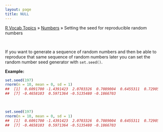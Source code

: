 ```yaml
---
layout: page
title: NULL
---
```


[R Vocab Topics](index) &#187; [Numbers](numbers) &#187; Setting the seed for reproducible random numbers

<br>

If you want to generate a sequence of random numbers and then be able to reproduce that same sequence of random numbers later you can set the random number seed generator with `set.seed()`.  

**Example:**


```r
set.seed(197)
rnorm(n = 10, mean = 0, sd = 1)
##  [1]  0.6091700 -1.4391423  2.0703326  0.7089004  0.6455311  0.7290563
##  [7] -0.4658103  0.5971364 -0.5135480 -0.1866703
```

<br>


```r
set.seed(197)
rnorm(n = 10, mean = 0, sd = 1)
##  [1]  0.6091700 -1.4391423  2.0703326  0.7089004  0.6455311  0.7290563
##  [7] -0.4658103  0.5971364 -0.5135480 -0.1866703
```
